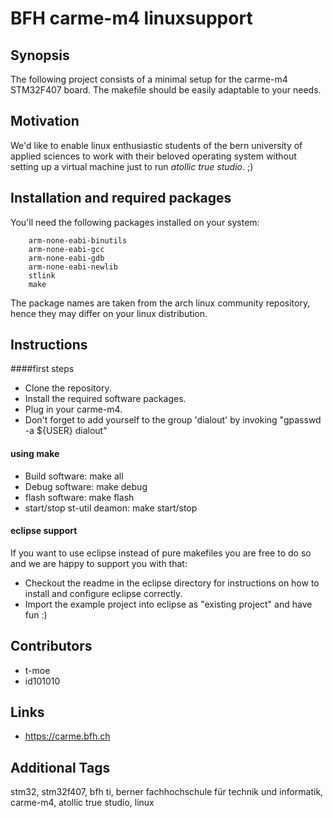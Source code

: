 BFH carme-m4 linuxsupport
============================

## Synopsis

The following project consists of a minimal setup for the carme-m4 STM32F407 board. The makefile should be easily adaptable to your needs. 

## Motivation

We'd like to enable linux enthusiastic students of the bern university of applied sciences to work with their beloved operating system without setting up a virtual machine just to run *atollic true studio*. ;)

## Installation and required packages

You'll need the following packages installed on your system: 

        arm-none-eabi-binutils
        arm-none-eabi-gcc
        arm-none-eabi-gdb
        arm-none-eabi-newlib
        stlink
        make

The package names are taken from the arch linux community repository, hence they may differ on your linux distribution.

## Instructions

####first steps
   
- Clone the repository.
- Install the required software packages.
- Plug in your carme-m4.
- Don't forget to add yourself to the group 'dialout' by invoking "gpasswd -a ${USER} dialout"
    
#### using make

- Build software: make all
- Debug software: make debug
- flash software: make flash
- start/stop st-util deamon: make start/stop


#### eclipse support

If you want to use eclipse instead of pure makefiles you are free to do so and we are happy to support you with that:

- Checkout the readme in the eclipse directory for instructions on how to install and configure eclipse correctly.
- Import the example project into eclipse as "existing project" and have fun :)


## Contributors

- t-moe
- id101010

## Links

- https://carme.bfh.ch

## Additional Tags

stm32, stm32f407, bfh ti, berner fachhochschule für technik und informatik, carme-m4, atollic true studio, linux
